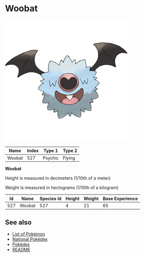 # Woobat


![Woobat](images/527.png)

| **Name** | **Index** | **Type 1** | **Type 2** |
|----|----|----|----|
| Woobat | 527 | Psychic | Flying  |

**Woobat** 


Height is measured in decimeters (1/10th of a meter)

Weight is measured in hectograms (1/10th of a kilogram)

| **Id** | **Name** | **Species Id** | **Height** | **Weight** | **Base Experience** |
|--------|----------|----------------|------------|------------|---------------------|
| 527 | Woobat | 527 | 4 | 21 | 65 |


## See also

- [List of Pokémon](../pokemon.md)
- [National Pokédex](../national_pokedex.md)
- [Pokédex](../pokedex.md)
- [README](../README.md)
